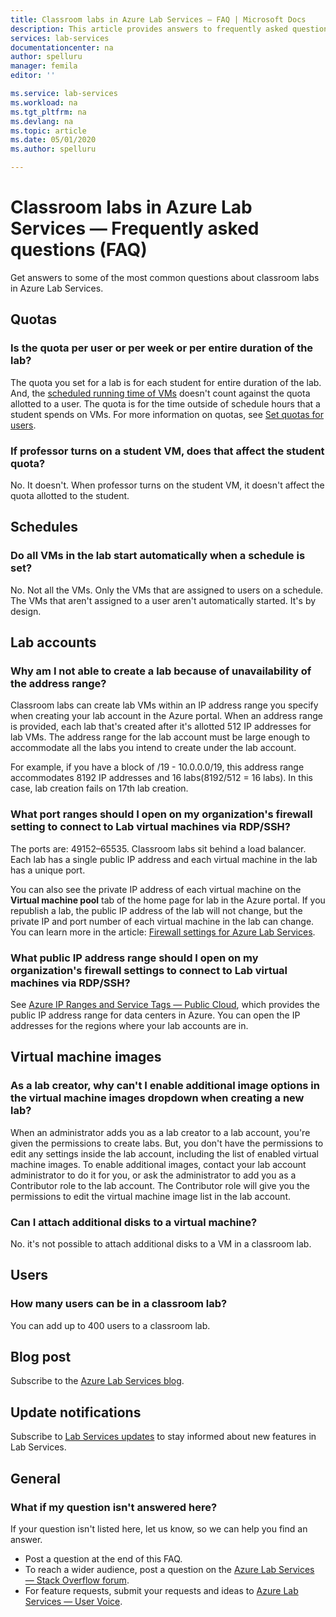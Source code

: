 ```yaml
---
title: Classroom labs in Azure Lab Services — FAQ | Microsoft Docs
description: This article provides answers to frequently asked questions (FAQ) about classroom labs in Azure Lab Services.
services: lab-services
documentationcenter: na
author: spelluru
manager: femila
editor: ''

ms.service: lab-services
ms.workload: na
ms.tgt_pltfrm: na
ms.devlang: na
ms.topic: article
ms.date: 05/01/2020
ms.author: spelluru

---
```


# Classroom labs in Azure Lab Services — Frequently asked questions (FAQ)
Get answers to some of the most common questions about classroom labs in Azure Lab Services. 

## Quotas

### Is the quota per user or per week or per entire duration of the lab? 
The quota you set for a lab is for each student for entire duration of the lab. And, the [scheduled running time of VMs](how-to-create-schedules.md) doesn't count against the quota allotted to a user. The quota is for the time outside of schedule hours that a student spends on VMs.  For more information on quotas, see [Set quotas for users](how-to-configure-student-usage.md#set-quotas-for-users).

### If professor turns on a student VM, does that affect the student quota? 
No. It doesn't. When professor turns on the student VM, it doesn't affect the quota allotted to the student. 

## Schedules

### Do all VMs in the lab start automatically when a schedule is set? 
No. Not all the VMs. Only the VMs that are assigned to users on a schedule. The VMs that aren't assigned to a user aren't automatically started. It's by design. 

## Lab accounts

### Why am I not able to create a lab because of unavailability of the address range? 
Classroom labs can create lab VMs within an IP address range you specify when creating your lab account in the Azure portal. When an address range is provided, each lab that's created after it's allotted 512 IP addresses for lab VMs. The address range for the lab account must be large enough to accommodate all the labs you intend to create under the lab account. 

For example, if you have a block of /19 - 10.0.0.0/19, this address range accommodates 8192 IP addresses and 16 labs(8192/512 = 16 labs). In this case, lab creation fails on 17th lab creation.

### What port ranges should I open on my organization's firewall setting to connect to Lab virtual machines via RDP/SSH?

The ports are: 49152–65535. Classroom labs sit behind a load balancer. Each lab has a single public IP address and each virtual machine in the lab has a unique port. 

You can also see the private IP address of each virtual machine on the **Virtual machine pool** tab of the home page for lab in the Azure portal. If you republish a lab, the public IP address of the lab will not change, but the private IP and port number of each virtual machine in the lab can change. You can learn more in the article: [Firewall settings for Azure Lab Services](how-to-configure-firewall-settings.md).

### What public IP address range should I open on my organization's firewall settings to connect to Lab virtual machines via RDP/SSH?
See [Azure IP Ranges and Service Tags — Public Cloud](https://www.microsoft.com/download/details.aspx?id=56519), which provides the public IP address range for data centers in Azure. You can open the IP addresses for the regions where your lab accounts are in.

## Virtual machine images

### As a lab creator, why can't I enable additional image options in the virtual machine images dropdown when creating a new lab?

When an administrator adds you as a lab creator to a lab account, you're given the permissions to create labs. But, you don't have the permissions to edit any settings inside the lab account, including the list of enabled virtual machine images. To enable additional images, contact your lab account administrator to do it for you, or ask the administrator to add you as a Contributor role to the lab account. The Contributor role will give you the permissions to edit the virtual machine image list in the lab account.

### Can I attach additional disks to a virtual machine?
No. it's not possible to attach additional disks to a VM in a classroom lab. 

## Users

### How many users can be in a classroom lab?
You can add up to 400 users to a classroom lab. 

## Blog post
Subscribe to the [Azure Lab Services blog](https://azure.microsoft.com/blog/tag/azure-lab-services/).

## Update notifications
Subscribe to [Lab Services updates](https://azure.microsoft.com/updates/?product=lab-services) to stay informed about new features in Lab Services.

## General
### What if my question isn't answered here?
If your question isn't listed here, let us know, so we can help you find an answer.

- Post a question at the end of this FAQ. 
- To reach a wider audience, post a question on the [Azure Lab Services — Stack Overflow forum](https://stackoverflow.com/questions/tagged/azure-lab-services). 
- For feature requests, submit your requests and ideas to [Azure Lab Services — User Voice](https://feedback.azure.com/forums/320373-lab-services?category_id=352774).

